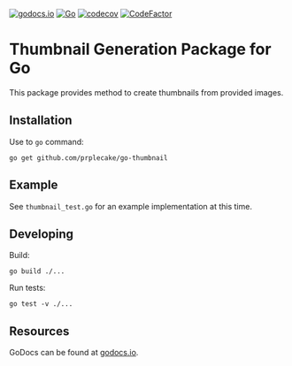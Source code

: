 [![godocs.io](http://godocs.io/github.com/prplecake/go-thumbnail?status.svg)](http://godocs.io/github.com/prplecake/go-thumbnail)
[![Go](https://github.com/prplecake/go-thumbnail/actions/workflows/go.yml/badge.svg)](https://github.com/prplecake/go-thumbnail/actions/workflows/go.yml)
[![codecov](https://codecov.io/gh/prplecake/go-thumbnail/branch/master/graph/badge.svg?token=YLERGYR7LC)](https://codecov.io/gh/prplecake/go-thumbnail)
[![CodeFactor](https://www.codefactor.io/repository/github/prplecake/go-thumbnail/badge)](https://www.codefactor.io/repository/github/prplecake/go-thumbnail)

# Thumbnail Generation Package for Go

This package provides method to create thumbnails from provided images.

## Installation

Use to `go` command:

```shell
go get github.com/prplecake/go-thumbnail
```

## Example

See `thumbnail_test.go` for an example implementation at this time.

## Developing

Build:

```shell
go build ./...
```

Run tests:

```
go test -v ./...
```

## Resources

GoDocs can be found at [godocs.io][godocs].

[godocs]:https://godocs.io/github.com/prplecake/go-thumbnail
